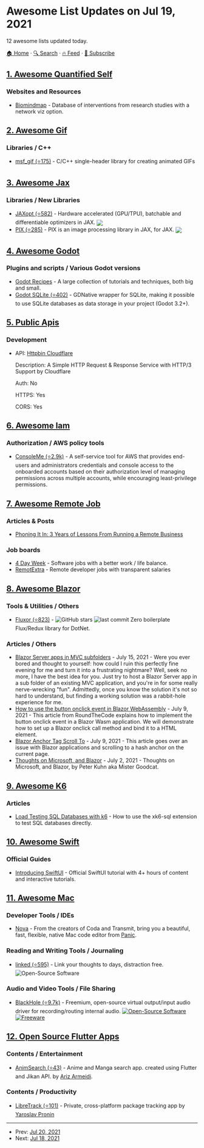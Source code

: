 # Awesome List Updates on Jul 19, 2021

12 awesome lists updated today.

[🏠 Home](/README.md) · [🔍 Search](https://test.trackawesomelist.com/search/) · [🔥 Feed](https://test.trackawesomelist.com/feed.xml) · [📮 Subscribe](https://trackawesomelist.us17.list-manage.com/subscribe?u=d2f0117aa829c83a63ec63c2f&id=36a103854c)



## [1. Awesome Quantified Self](/content/woop/awesome-quantified-self/README.md)

### Websites and Resources

*   [Biomindmap](https://biomindmap.com/) - Database of interventions from research studies with a network viz option.

## [2. Awesome Gif](/content/davisonio/awesome-gif/README.md)

### Libraries / C++

*   [msf\_gif (⭐175)](https://github.com/notnullnotvoid/msf_gif) - C/C++ single-header library for creating animated GIFs

## [3. Awesome Jax](/content/n2cholas/awesome-jax/README.md)

### Libraries / New Libraries

*   [JAXopt (⭐582)](https://github.com/google/jaxopt) - Hardware accelerated (GPU/TPU), batchable and differentiable optimizers in JAX. <img src="https://img.shields.io/github/stars/google/jaxopt?style=social" align="center">
*   [PIX (⭐285)](https://github.com/deepmind/dm_pix) - PIX is an image processing library in JAX, for JAX. <img src="https://img.shields.io/github/stars/deepmind/dm_pix?style=social" align="center">

## [4. Awesome Godot](/content/godotengine/awesome-godot/README.md)

### Plugins and scripts / Various Godot versions

*   [Godot Recipes](http://godotrecipes.com/) - A large collection of tutorials and techniques, both big and small.
*   [Godot SQLite (⭐402)](https://github.com/2shady4u/godot-sqlite) - GDNative wrapper for SQLite, making it possible to use SQLite databases as data storage in your project (Godot 3.2+).

## [5. Public Apis](/content/public-apis/public-apis/README.md)

### Development

- API: [Httpbin Cloudflare](https://cloudflare-quic.com/b/)

  Description: A Simple HTTP Request & Response Service with HTTP/3 Support by Cloudflare

  Auth: No

  HTTPS: Yes

  CORS: Yes



## [6. Awesome Iam](/content/kdeldycke/awesome-iam/README.md)

### Authorization / AWS policy tools

*   [ConsoleMe (⭐2.9k)](https://github.com/Netflix/consoleme) - A self-service tool for AWS that provides end-users and administrators credentials and console access to the onboarded accounts based on their authorization level of managing permissions across multiple accounts, while encouraging least-privilege permissions.

## [7. Awesome Remote Job](/content/lukasz-madon/awesome-remote-job/README.md)

### Articles & Posts

*   [Phoning It In: 3 Years of Lessons From Running a Remote Business](https://observer.com/2014/02/phoning-it-in-3-years-of-lessons-from-running-a-remote-business)

### Job boards

*   [4 Day Week](https://4dayweek.io) - Software jobs with a better work / life balance.
*   [RemotExtra](https://www.remotextra.com/) - Remote developer jobs with transparent salaries

## [8. Awesome Blazor](/content/AdrienTorris/awesome-blazor/README.md)

### Tools & Utilities / Others

*   [Fluxor (⭐823)](https://github.com/mrpmorris/fluxor) - ![GitHub stars](https://img.shields.io/github/stars/mrpmorris/fluxor?style=flat-square\&cacheSeconds=604800) ![last commit](https://img.shields.io/github/last-commit/mrpmorris/fluxor?style=flat-square\&cacheSeconds=86400) Zero boilerplate Flux/Redux library for DotNet.

### Articles / Others

*   [Blazor Server apps in MVC subfolders](https://www.mistergoodcat.com/post/blazor-server-apps-in-mvc-subfolders) - July 15, 2021 - Were you ever bored and thought to yourself: how could I ruin this perfectly fine evening for me and turn it into a frustrating nightmare? Well, seek no more, I have the best idea for you. Just try to host a Blazor Server app in a sub folder of an existing MVC application, and you're in for some really nerve-wrecking "fun". Admittedly, once you know the solution it's not so hard to understand, but finding a working solution was a rabbit-hole experience for me.
*   [How to use the button onclick event in Blazor WebAssembly](https://www.roundthecode.com/dotnet/blazor/how-to-use-button-onclick-event-blazor-webassembly) - July 9, 2021 - This article from RoundTheCode explains how to implement the button onclick event in a Blazor Wasm application. We will demonstrate how to set up a Blazor onclick call method and bind it to a HTML element.
*   [Blazor Anchor Tag Scroll To](https://nu-codyanhorn-tech.azurewebsites.net/blog/blazor-anchor-tag-scroll-to) - July 9, 2021 - This article goes over an issue with Blazor applications and scrolling to a hash anchor on the current page.
*   [Thoughts on Microsoft, and Blazor](https://www.mistergoodcat.com/post/thoughts-on-microsoft-and-blazor) - July 2, 2021 - Thoughts on Microsoft, and Blazor, by Peter Kuhn aka Mister Goodcat.

## [9. Awesome K6](/content/grafana/awesome-k6/README.md)

### Articles

*   [Load Testing SQL Databases with k6](https://k6.io/blog/load-testing-sql-databases-with-k6/) - How to use the xk6-sql extension to test SQL databases directly.

## [10. Awesome Swift](/content/matteocrippa/awesome-swift/README.md)

### Official Guides

*   [Introducing SwiftUI](https://developer.apple.com/tutorials/swiftui) - Official SwiftUI tutorial with 4+ hours of content and interactive tutorials.

## [11. Awesome Mac](/content/jaywcjlove/awesome-mac/README.md)

### Developer Tools / IDEs

*   [Nova](https://nova.app/) - From the creators of Coda and Transmit, bring you a beautiful, fast, flexible, native Mac code editor from [Panic](https://panic.com/).

### Reading and Writing Tools / Journaling

*   [linked (⭐595)](https://github.com/lostdesign/linked) - Link your thoughts to days, distraction free. ![Open-Source Software](https://jaywcjlove.github.io/sb/ico/min-oss.svg "Open Source Software")

### Audio and Video Tools / File Sharing

*   [BlackHole (⭐9.7k)](https://github.com/ExistentialAudio/BlackHole) - Freemium, open-source virtual output/input audio driver for recording/routing internal audio. [![Open-Source Software](https://jaywcjlove.github.io/sb/ico/min-oss.svg "Open Source Software")](https://github.com/ExistentialAudio/BlackHole) [![Freeware](https://jaywcjlove.github.io/sb/ico/min-free.svg "Freeware")](https://github.com/ExistentialAudio/BlackHole)

## [12. Open Source Flutter Apps](/content/tortuvshin/open-source-flutter-apps/README.md)

### Contents / Entertainment

*   [AnimSearch (⭐43)](https://github.com/ArizArmeidi/AnimSearch) - Anime and Manga search app. created using Flutter and Jikan API. by [Ariz Armeidi](https://github.com/ArizArmeidi).

### Contents / Productivity

*   [LibreTrack (⭐101)](https://github.com/proninyaroslav/libretrack) - Private, cross-platform package tracking app by [Yaroslav Pronin](https://github.com/proninyaroslav)

---

- Prev: [Jul 20, 2021](/content/2021/07/20/README.md)
- Next: [Jul 18, 2021](/content/2021/07/18/README.md)